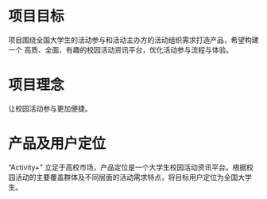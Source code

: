 # 项目目标
项目围绕全国大学生的活动参与和活动主办方的活动组织需求打造产品，希望构建一个
高质、全面、有趣的校园活动资讯平台，优化活动参与流程与体验。

# 项目理念
让校园活动参与更加便捷。

# 产品及用户定位 
“Activity+” 立足于高校市场，产品定位是一个大学生校园活动资讯平台。根据校园活动的主要覆盖群体及不同层面的活动需求特点，将目标用户定位为全国大学
生。

